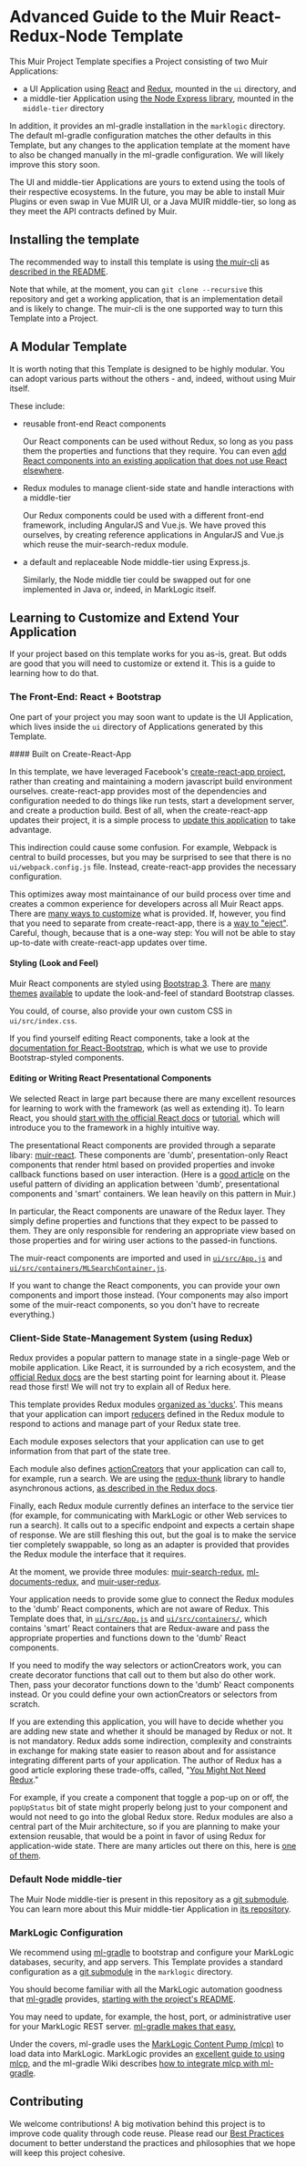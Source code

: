 # Advanced Guide to the Muir React-Redux-Node Template

This Muir Project Template specifies a Project consisting of two Muir Applications:

- a UI Application using [React](https://reactjs.org/) and [Redux](https://redux.js.org/), mounted in the `ui` directory, and
- a middle-tier Application using [the Node Express library](https://expressjs.com/), mounted in the `middle-tier` directory

In addition, it provides an ml-gradle installation in the `marklogic` directory. The default ml-gradle configuration matches the other defaults in this Template, but any changes to the application template at the moment have to also be changed manually in the ml-gradle configuration. We will likely improve this story soon.

The UI and middle-tier Applications are yours to extend using the tools of their respective ecosystems. In the future, you may be able to install Muir Plugins or even swap in Vue MUIR UI, or a Java MUIR middle-tier, so long as they meet the API contracts defined by Muir.

## Installing the template

The recommended way to install this template is using [the muir-cli](https://project.marklogic.com/repo/users/pmcelwee/repos/muir-cli/browse) as [described in the README](README.markdown).

Note that while, at the moment, you can `git clone --recursive` this repository and get a working application, that is an implementation detail and is likely to change. The muir-cli is the one supported way to turn this Template into a Project.

## A Modular Template

It is worth noting that this Template is designed to be highly modular. You can adopt various parts without the others - and, indeed, without using Muir itself.

These include:

- reusable front-end React components

    Our React components can be used without Redux, so long as you pass them the properties and functions that they require. You can even [add React components into an existing application that does not use React elsewhere](https://medium.com/nthrive-analytics/introducing-react-into-an-existing-application-17490841796e).

- Redux modules to manage client-side state and handle interactions with a middle-tier

    Our Redux components could be used with a different front-end framework, including AngularJS and Vue.js. We have proved this ourselves, by creating reference applications in AngularJS and Vue.js which reuse the muir-search-redux module.

- a default and replaceable Node middle-tier using Express.js.

    Similarly, the Node middle tier could be swapped out for one implemented in Java or, indeed, in MarkLogic itself.

## Learning to Customize and Extend Your Application<a name="developing-your-app"></a>

If your project based on this template works for you as-is, great. But odds are good that you will need to customize or extend it. This is a guide to learning how to do that.

### The Front-End: React + Bootstrap

One part of your project you may soon want to update is the UI Application, which lives inside the `ui` directory of Applications generated by this Template.

<a name="create-react-app"></a>#### Built on Create-React-App

In this template, we have leveraged Facebook's [create-react-app project](https://github.com/facebook/create-react-app/blob/master/packages/react-scripts/template/README.md), rather than creating and maintaining a modern javascript build environment ourselves. create-react-app provides most of the dependencies and configuration needed to do things like run tests, start a development server, and create a production build. Best of all, when the create-react-app updates their project, it is a simple process to [update this application](https://github.com/facebook/create-react-app/blob/master/packages/react-scripts/template/README.md#updating-to-new-releases) to take advantage.

This indirection could cause some confusion. For example, Webpack is central to build processes, but you may be surprised to see that there is no `ui/webpack.config.js` file. Instead, create-react-app provides the necessary configuration.

This optimizes away most maintainance of our build process over time and creates a common experience for developers across all Muir React apps. There are [many ways to customize](https://github.com/facebook/create-react-app/blob/master/packages/react-scripts/template/README.md) what is provided. If, however, you find that you need to separate from create-react-app, there is a [way to "eject"](https://github.com/facebook/create-react-app/blob/master/packages/react-scripts/template/README.md#npm-run-eject). Careful, though, because that is a one-way step: You will not be able to stay up-to-date with create-react-app updates over time.

#### Styling (Look and Feel)

Muir React components are styled using [Bootstrap 3](https://getbootstrap.com/docs/3.3/). There are [many](https://startbootstrap.com/) [themes](https://themes.getbootstrap.com/collections/all) [available](https://www.google.com/search?q=bootstrap+themes) to update the look-and-feel of standard Bootstrap classes.

You could, of course, also provide your own custom CSS in `ui/src/index.css`.

If you find yourself editing React components, take a look at the [documentation for React-Bootstrap](https://react-bootstrap.github.io/), which is what we use to provide Bootstrap-styled components.

#### Editing or Writing React Presentational Components

We selected React in large part because there are many excellent resources for learning to work with the framework (as well as extending it). To learn React, you should [start with the official React docs](https://reactjs.org/docs/hello-world.html) or [tutorial](https://reactjs.org/tutorial/tutorial.html), which will introduce you to the framework in a highly intuitive way.

The presentational React components are provided through a separate libary: [muir-react](https://project.marklogic.com/repo/projects/NACW/repos/muir-react/browse). These components are 'dumb', presentation-only React components that render html based on provided properties and invoke callback functions based on user interaction. (Here is a [good article](https://medium.com/@dan_abramov/smart-and-dumb-components-7ca2f9a7c7d0) on the useful pattern of dividing an application between 'dumb', presentational components and 'smart' containers. We lean heavily on this pattern in Muir.)

In particular, the React components are unaware of the Redux layer. They simply define properties and functions that they expect to be passed to them. They are only responsible for rendering an appropriate view based on those properties and for wiring user actions to the passed-in functions.

The muir-react components are imported and used in [`ui/src/App.js`](`ui/src/App.js`) and [`ui/src/containers/MLSearchContainer.js`](`ui/src/containers/MLSearchContainer.js`).

If you want to change the React components, you can provide your own components and import those instead. (Your components may also import some of the muir-react components, so you don't have to recreate everything.)

### Client-Side State-Management System (using Redux)

Redux provides a popular pattern to manage state in a single-page Web or mobile application. Like React, it is surrounded by a rich ecosystem, and the [official Redux docs](http://redux.js.org/) are the best starting point for learning about it. Please read those first! We will not try to explain all of Redux here.

This template provides Redux modules [organized as 'ducks'](https://github.com/alexnm/re-ducks). This means that your application can import [reducers](http://redux.js.org/docs/basics/Reducers.html) defined in the Redux module to respond to actions and manage part of your Redux state tree.

Each module exposes selectors that your application can use to get information from that part of the state tree.

Each module also defines [actionCreators](http://redux.js.org/docs/basics/Actions.html) that your application can call to, for example, run a search. We are using the [redux-thunk](https://github.com/gaearon/redux-thunk) library to handle asynchronous actions, [as described in the Redux docs](http://redux.js.org/docs/advanced/AsyncActions.html).

Finally, each Redux module currently defines an interface to the service tier (for example, for communicating with MarkLogic or other Web services to run a search). It calls out to a specific endpoint and expects a certain shape of response. We are still fleshing this out, but the goal is to make the service tier completely swappable, so long as an adapter is provided that provides the Redux module the interface that it requires.

At the moment, we provide three modules: [muir-search-redux](https://project.marklogic.com/repo/projects/NACW/repos/muir-search-redux/browse), [ml-documents-redux](https://project.marklogic.com/repo/users/pmcelwee/repos/ml-documents-redux/browse), and [muir-user-redux](https://project.marklogic.com/repo/users/pmcelwee/repos/muir-user-redux/browse).

Your application needs to provide some glue to connect the Redux modules to the 'dumb' React components, which are not aware of Redux. This Template does that, in [`ui/src/App.js`](`ui/src/App.js`) and [`ui/src/containers/`](`ui/src/containers/`), which contains 'smart' React containers that are Redux-aware and pass the appropriate properties and functions down to the 'dumb' React components.

If you need to modify the way selectors or actionCreators work, you can create decorator functions that call out to them but also do other work. Then, pass your decorator functions down to the 'dumb' React components instead. Or you could define your own actionCreators or selectors from scratch.

If you are extending this application, you will have to decide whether you are adding new state and whether it should be managed by Redux or not. It is not mandatory. Redux adds some indirection, complexity and constraints in exchange for making state easier to reason about and for assistance integrating different parts of your application. The author of Redux has a good article exploring these trade-offs, called, "[You Might Not Need Redux](https://medium.com/@dan_abramov/you-might-not-need-redux-be46360cf367)." 

For example, if you create a component that toggle a pop-up on or off, the `popUpStatus` bit of state might properly belong just to your component and would not need to go into the global Redux store. Redux modules are also a central part of the Muir architecture, so if you are planning to make your extension reusable, that would be a point in favor of using Redux for application-wide state. There are many articles out there on this, here is [one of them](https://github.com/gaearon/redux-thunk).

### Default Node middle-tier

The Muir Node middle-tier is present in this repository as a [git submodule](https://git-scm.com/book/en/v2/Git-Tools-Submodules). You can learn more about this Muir middle-tier Application in [its repository](https://project.marklogic.com/repo/projects/NACW/repos/muir-node/browse).

### MarkLogic Configuration

We recommend using [ml-gradle](https://github.com/marklogic-community/ml-gradle) to bootstrap and configure your MarkLogic databases, security, and app servers. This Template provides a standard configuration as a [git submodule](https://git-scm.com/book/en/v2/Git-Tools-Submodules) in the `marklogic` directory.

You should become familiar with all the MarkLogic automation goodness that [ml-gradle](https://github.com/marklogic-community/ml-gradle) provides, [starting with the project's README](https://github.com/marklogic-community/ml-gradle).

You may need to update, for example, the host, port, or administrative user for your MarkLogic REST server. [ml-gradle makes that easy.](https://github.com/marklogic-community/ml-gradle)

Under the covers, ml-gradle uses the [MarkLogic Content Pump (mlcp)](http://docs.marklogic.com/guide/mlcp) to load data into MarkLogic. MarkLogic provides an [excellent guide to using mlcp](http://docs.marklogic.com/guide/mlcp), and the ml-gradle Wiki describes [how to integrate mlcp with ml-gradle](https://github.com/marklogic-community/ml-gradle/wiki/Content-Pump-and-Gradle).

## Contributing

We welcome contributions! A big motivation behind this project is to improve code quality through code reuse. Please read our [Best Practices](BEST_PRACTICES.markdown) document to better understand the practices and philosophies that we hope will keep this project cohesive.
